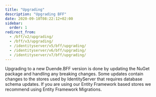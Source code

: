 ```yaml
---
title: "Upgrading"
description: "Upgrading BFF"
date: 2020-09-10T08:22:12+02:00
sidebar:
  order: 1
redirect_from:
  - /bff/v2/upgrading/
  - /bff/v3/upgrading/
  - /identityserver/v5/bff/upgrading/
  - /identityserver/v6/bff/upgrading/
  - /identityserver/v7/bff/upgrading/
---
```


Upgrading to a new Duende.BFF version is done by updating the NuGet package and handling any breaking
changes. Some updates contain changes to the stores used by IdentityServer that requires database
schema updates. If you are using our Entity Framework based stores we recommend using Entity Framework
Migrations.
